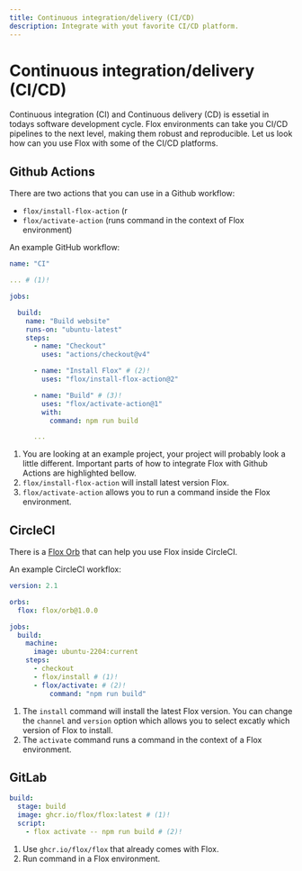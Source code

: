 ```yaml
---
title: Continuous integration/delivery (CI/CD)
description: Integrate with yout favorite CI/CD platform.
---
```


# Continuous integration/delivery (CI/CD)

Continuous integration (CI) and Continuous delivery (CD) is essetial in todays
software development cycle. Flox environments can take you CI/CD pipelines to
the next level, making them robust and reproducible. Let us look how can you
use Flox with some of the CI/CD platforms.


## Github Actions

There are two actions that you can use in a Github workflow:
- `flox/install-flox-action` (r
- `flox/activate-action` (runs command in the context of Flox environment)

An example GitHub workflow:

```yaml title=".github/workflows/ci.yml"
name: "CI"

... # (1)!

jobs:

  build:
    name: "Build website"
    runs-on: "ubuntu-latest"
    steps:
      - name: "Checkout"
        uses: "actions/checkout@v4"

      - name: "Install Flox" # (2)!
        uses: "flox/install-flox-action@2"

      - name: "Build" # (3)!
        uses: "flox/activate-action@1"
        with:
          command: npm run build

      ...

```

1. You are looking at an example project, your project will probably look a
   little different. Important parts of how to integrate Flox with Github
   Actions are highlighted bellow.
2. `flox/install-flox-action` will install latest version Flox.
3. `flox/activate-action` allows you to run a command inside the Flox
   environment.


## CircleCI

There is a [Flox Orb](https://github.com/flox/flox-orb) that can help you use
Flox inside CircleCI.

An example CircleCI workflox:


```yaml title=".circleci/config.yml"
version: 2.1

orbs:
  flox: flox/orb@1.0.0

jobs:
  build:
    machine:
      image: ubuntu-2204:current
    steps:
      - checkout
      - flox/install # (1)!
      - flox/activate: # (2)!
          command: "npm run build"
```

1. The `install` command will install the latest Flox version. You can change
   the `channel` and `version` option which allows you to select excatly which
   version of Flox to install.
2. The `activate` command runs a command in the context of a Flox environment.


## GitLab


```yaml title=".gitlab-ci.yml"
build:
  stage: build
  image: ghcr.io/flox/flox:latest # (1)!
  script:
    - flox activate -- npm run build # (2)!
```

1. Use `ghcr.io/flox/flox` that already comes with Flox.
2. Run command in a Flox environment.
